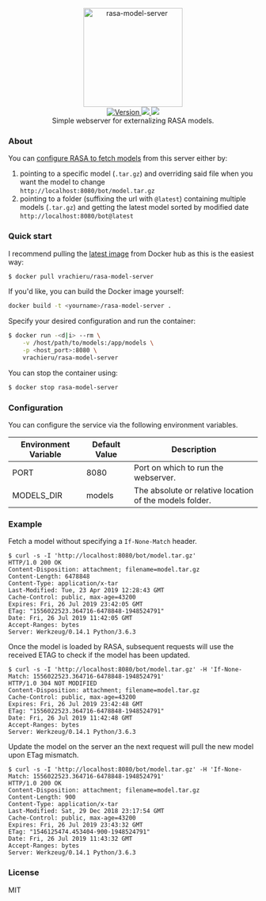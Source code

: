 <p align="center">
    <img src="https://user-images.githubusercontent.com/5860071/61949755-7dbca580-afb4-11e9-87b6-1187933cccfb.png" width="200" border="0" alt="rasa-model-server">
    <br/>
    <a href="https://github.com/vrachieru/rasa-model-server/releases/latest">
        <img src="https://img.shields.io/badge/version-1.0.0-brightgreen.svg?style=flat-square" alt="Version">
    </a>
    <a href="https://hub.docker.com/r/vrachieru/rasa-model-server/">
        <img src="https://img.shields.io/docker/stars/vrachieru/rasa-model-server.svg?style=flat-square" />
    </a>
    <a href="https://hub.docker.com/r/vrachieru/rasa-model-server/">
        <img src="https://img.shields.io/docker/pulls/vrachieru/rasa-model-server.svg?style=flat-square" />
    </a>
    <br/>
    Simple webserver for externalizing RASA models.
</p>

### About

You can [configure RASA to fetch models](https://rasa.com/docs/rasa/user-guide/running-the-server/#fetching-models-from-a-server) from this server either by:  
1. pointing to a specific model (`.tar.gz`) and overriding said file when you want the model to change  
`http://localhost:8080/bot/model.tar.gz`  
2. pointing to a folder (suffixing the url with `@latest`) containing multiple models (`.tar.gz`) and getting the latest model sorted by modified date  
`http://localhost:8080/bot@latest`

### Quick start

I recommend pulling the [latest image](https://hub.docker.com/r/vrachieru/rasa-model-server/) from Docker hub as this is the easiest way:
```bash
$ docker pull vrachieru/rasa-model-server
```

If you'd like, you can build the Docker image yourself:
```bash
docker build -t <yourname>/rasa-model-server .
```

Specify your desired configuration and run the container:
```bash
$ docker run -<d|i> --rm \
    -v /host/path/to/models:/app/models \
    -p <host_port>:8080 \
    vrachieru/rasa-model-server
```

You can stop the container using: 
```bash
$ docker stop rasa-model-server
```


### Configuration

You can configure the service via the following environment variables.

| Environment Variable  | Default Value | Description                                             |
| --------------------- | ------------- | ------------------------------------------------------- |
| PORT                  | 8080          | Port on which to run the webserver.                     |
| MODELS_DIR            | models        | The absolute or relative location of the models folder. |


### Example

Fetch a model without specifying a `If-None-Match` header.
```
$ curl -s -I 'http://localhost:8080/bot/model.tar.gz'
HTTP/1.0 200 OK
Content-Disposition: attachment; filename=model.tar.gz
Content-Length: 6478848
Content-Type: application/x-tar
Last-Modified: Tue, 23 Apr 2019 12:28:43 GMT
Cache-Control: public, max-age=43200
Expires: Fri, 26 Jul 2019 23:42:05 GMT
ETag: "1556022523.364716-6478848-1948524791"
Date: Fri, 26 Jul 2019 11:42:05 GMT
Accept-Ranges: bytes
Server: Werkzeug/0.14.1 Python/3.6.3
```

Once the model is loaded by RASA, subsequent requests will use the received ETAG to check if the model has been updated.
```
$ curl -s -I 'http://localhost:8080/bot/model.tar.gz' -H 'If-None-Match: 1556022523.364716-6478848-1948524791'
HTTP/1.0 304 NOT MODIFIED
Content-Disposition: attachment; filename=model.tar.gz
Cache-Control: public, max-age=43200
Expires: Fri, 26 Jul 2019 23:42:48 GMT
ETag: "1556022523.364716-6478848-1948524791"
Date: Fri, 26 Jul 2019 11:42:48 GMT
Accept-Ranges: bytes
Server: Werkzeug/0.14.1 Python/3.6.3
```

Update the model on the server an the next request will pull the new model upon ETag mismatch.
```
$ curl -s -I 'http://localhost:8080/bot/model.tar.gz' -H 'If-None-Match: 1556022523.364716-6478848-1948524791'
HTTP/1.0 200 OK
Content-Disposition: attachment; filename=model.tar.gz
Content-Length: 900
Content-Type: application/x-tar
Last-Modified: Sat, 29 Dec 2018 23:17:54 GMT
Cache-Control: public, max-age=43200
Expires: Fri, 26 Jul 2019 23:43:32 GMT
ETag: "1546125474.453404-900-1948524791"
Date: Fri, 26 Jul 2019 11:43:32 GMT
Accept-Ranges: bytes
Server: Werkzeug/0.14.1 Python/3.6.3
```

### License

MIT